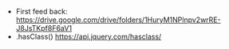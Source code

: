 - First feed back:
https://drive.google.com/drive/folders/1HuryM1NPlnpv2wrRE-J8JsTKpf8F6aV1
- .hasClass()
https://api.jquery.com/hasclass/
